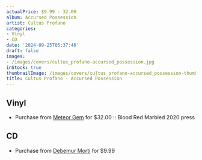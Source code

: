 ```yaml
---
actualPrice: $9.99 - 32.00
album: Accursed Possession
artist: Cultus Profano
categories:
- Vinyl
- CD
date: '2024-09-25T05:37:46'
draft: false
images:
- /images/covers/cultus_profano-accursed_possession.jpg
inStock: true
thumbnailImage: /images/covers/cultus_profano-accursed_possession-thumb.jpg
title: Cultus Profano - Accursed Possession
---
```


## Vinyl
* Purchase from [Meteor Gem](https://meteor-gem.com/products/cultus-profano-accursed-possession) for $32.00 :: Blood Red Marbled 2020 press
## CD
* Purchase from [Debemur Morti](https://debemurmorti.aisamerch.com/item/91567) for $9.99
